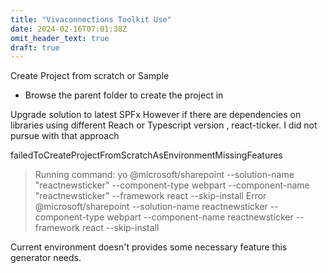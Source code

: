 ```yaml
---
title: "Vivaconnections Toolkit Use"
date: 2024-02-16T07:01:38Z
omit_header_text: true
draft: true
---
```



Create Project from scratch or Sample

- Browse the parent folder to create the project in 
 
Upgrade solution to latest SPFx 
However if there are dependencies on libraries using different Reach or Typescript version , react-ticker. I did not pursue with that approach 


failedToCreateProjectFromScratchAsEnvironmentMissingFeatures

> Running command: yo @microsoft/sharepoint  --solution-name "reactnewsticker" --component-type webpart --component-name "reactnewsticker" --framework react --skip-install 
Error @microsoft/sharepoint --solution-name reactnewsticker --component-type webpart --component-name reactnewsticker --framework react --skip-install 

Current environment doesn't provides some necessary feature this generator needs.

